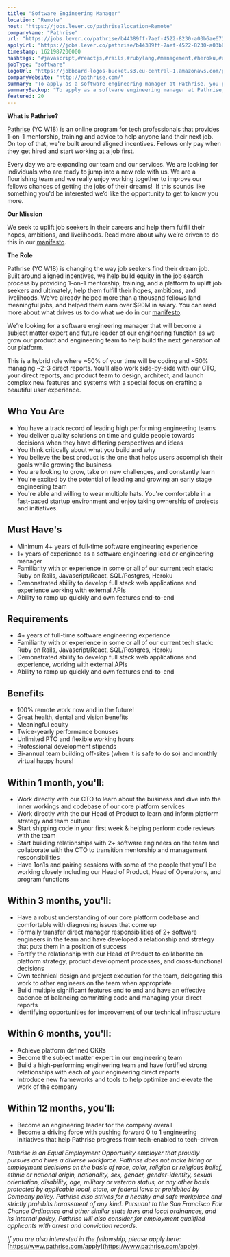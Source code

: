 ```yaml
---
title: "Software Engineering Manager"
location: "Remote"
host: "https://jobs.lever.co/pathrise?location=Remote"
companyName: "Pathrise"
url: "https://jobs.lever.co/pathrise/b44389ff-7aef-4522-8230-a03b6ae67156"
applyUrl: "https://jobs.lever.co/pathrise/b44389ff-7aef-4522-8230-a03b6ae67156/apply"
timestamp: 1621987200000
hashtags: "#javascript,#reactjs,#rails,#rubylang,#management,#heroku,#ui/ux,#postgresql,#operations,#optimization"
jobType: "software"
logoUrl: "https://jobboard-logos-bucket.s3.eu-central-1.amazonaws.com/pathrise"
companyWebsite: "http://pathrise.com/"
summary: "To apply as a software engineering manager at Pathrise, you preferably need to have 4+ years of full-time software engineering experience."
summaryBackup: "To apply as a software engineering manager at Pathrise, you preferably need to have some knowledge of: #javascript, #reactjs, #rails."
featured: 20
---
```


**What is Pathrise?**

[Pathrise](https://www.pathrise.com/) (YC W18) is an online program for tech professionals that provides 1-on-1 mentorship, training and advice to help anyone land their next job. On top of that, we're built around aligned incentives. Fellows only pay when they get hired and start working at a job first.

Every day we are expanding our team and our services. We are looking for individuals who are ready to jump into a new role with us. We are a flourishing team and we really enjoy working together to improve our fellows chances of getting the jobs of their dreams!  If this sounds like something you'd be interested we’d like the opportunity to get to know you more.

**Our Mission**

We seek to uplift job seekers in their careers and help them fulfill their hopes, ambitions, and livelihoods. Read more about why we’re driven to do this in our [manifesto](https://www.pathrise.com/manifesto).

**The Role**

Pathrise (YC W18) is changing the way job seekers find their dream job. Built around aligned incentives, we help build equity in the job search process by providing 1-on-1 mentorship, training, and a platform to uplift job seekers and ultimately, help them fulfill their hopes, ambitions, and livelihoods. We’ve already helped more than a thousand fellows land meaningful jobs, and helped them earn over $90M in salary. You can read more about what drives us to do what we do in our [manifesto](https://www.pathrise.com/manifesto).

We’re looking for a software engineering manager that will become a subject matter expert and future leader of our engineering function as we grow our product and engineering team to help build the next generation of our platform. 

This is a hybrid role where ~50% of your time will be coding and ~50% managing ~2-3 direct reports. You’ll also work side-by-side with our CTO, your direct reports, and product team to design, architect, and launch complex new features and systems with a special focus on crafting a beautiful user experience.

## Who You Are

*   You have a track record of leading high performing engineering teams 
*   You deliver quality solutions on time and guide people towards decisions when they have differing perspectives and ideas
*   You think critically about what you build and why
*   You believe the best product is the one that helps users accomplish their goals while growing the business
*   You are looking to grow, take on new challenges, and constantly learn
*   You're excited by the potential of leading and growing an early stage engineering team
*   You're able and willing to wear multiple hats. You're comfortable in a fast-paced startup environment and enjoy taking ownership of projects and initiatives.

## Must Have's

*   Minimum 4+ years of full-time software engineering experience
*   1+ years of experience as a software engineering lead or engineering manager 
*   Familiarity with or experience in some or all of our current tech stack: Ruby on Rails, Javascript/React, SQL/Postgres, Heroku
*   Demonstrated ability to develop full stack web applications and experience working with external APIs
*   Ability to ramp up quickly and own features end-to-end

## Requirements

*   4+ years of full-time software engineering experience
*   Familiarity with or experience in some or all of our current tech stack: Ruby on Rails, Javascript/React, SQL/Postgres, Heroku
*   Demonstrated ability to develop full stack web applications and experience, working with external APIs
*   Ability to ramp up quickly and own features end-to-end

## Benefits

*   100% remote work now and in the future!
*   Great health, dental and vision benefits 
*   Meaningful equity 
*   Twice-yearly performance bonuses
*   Unlimited PTO and flexible working hours
*   Professional development stipends
*   Bi-annual team building off-sites (when it is safe to do so) and monthly virtual happy hours!

## Within 1 month, you'll:

*   Work directly with our CTO to learn about the business and dive into the inner workings and codebase of our core platform services
*   Work directly with the our Head of Product to learn and inform platform strategy and team culture
*   Start shipping code in your first week & helping perform code reviews with the team
*   Start building relationships with 2+ software engineers on the team and collaborate with the CTO to transition mentorship and management responsibilities
*   Have 1on1s and pairing sessions with some of the people that you’ll be working closely including our Head of Product, Head of Operations, and program functions

## Within 3 months, you'll:

*   Have a robust understanding of our core platform codebase and comfortable with diagnosing issues that come up
*   Formally transfer direct manager responsibilities of 2+ software engineers in the team and have developed a relationship and strategy that puts them in a position of success
*   Fortify the relationship with our Head of Product to collaborate on platform strategy, product development processes, and cross-functional decisions
*   Own technical design and project execution for the team, delegating this work to other engineers on the team when appropriate
*   Build multiple significant features end to end and have an effective cadence of balancing committing code and managing your direct reports
*   Identifying opportunities for improvement of our technical infrastructure

## Within 6 months, you'll:

*   Achieve platform defined OKRs
*   Become the subject matter expert in our engineering team
*   Build a high-performing engineering team and have fortified strong relationships with each of your engineering direct reports
*   Introduce new frameworks and tools to help optimize and elevate the work of the company

## Within 12 months, you'll:

*   Become an engineering leader for the company overall
*   Become a driving force with pushing forward 0 to 1 engineering initiatives that help Pathrise progress from tech-enabled to tech-driven

_Pathrise is an Equal Employment Opportunity employer that proudly pursues and hires a diverse workforce. Pathrise does not make hiring or employment decisions on the basis of race, color, religion or religious belief, ethnic or national origin, nationality, sex, gender, gender-identity, sexual orientation, disability, age, military or veteran status, or any other basis protected by applicable local, state, or federal laws or prohibited by Company policy. Pathrise also strives for a healthy and safe workplace and strictly prohibits harassment of any kind. Pursuant to the San Francisco Fair Chance Ordinance and other similar state laws and local ordinances, and its internal policy, Pathrise will also consider for employment qualified applicants with arrest and conviction records._

_If you are also interested in the fellowship, please apply here_: [https://www.pathrise.com/apply](https://www.pathrise.com/apply).
